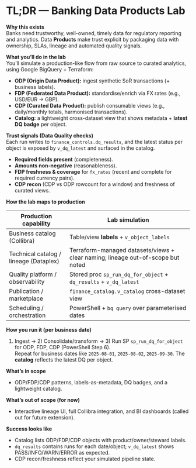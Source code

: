 # TL;DR — Banking Data Products Lab

**Why this exists**  
Banks need trustworthy, well-owned, timely data for regulatory reporting and analytics. Data **Products** make trust explicit by packaging data with ownership, SLAs, lineage and automated quality signals.

**What you’ll do in the lab**  
You’ll simulate a production-like flow from raw source to curated analytics, using Google BigQuery + Terraform:

- **ODP (Origin Data Product):** ingest synthetic SoR transactions (+ business labels).  
- **FDP (Federated Data Product):** standardise/enrich via FX rates (e.g., USD/EUR → GBP).  
- **CDP (Curated Data Product):** publish consumable views (e.g., daily/monthly totals, harmonised transactions).  
- **Catalog:** a lightweight cross-dataset view that shows metadata + **latest DQ badge** per object.

**Trust signals (Data Quality checks)**  
Each run writes to `finance_controls.dq_results`, and the latest status per object is exposed by `v_dq_latest` and surfaced in the catalog.

- **Required fields present** (completeness).  
- **Amounts non‑negative** (reasonableness).  
- **FDP freshness & coverage** for `fx_rates` (recent and complete for required currency pairs).  
- **CDP recon** (CDP vs ODP rowcount for a window) and freshness of curated views.

**How the lab maps to production**

| Production capability | Lab simulation |
|---|---|
| Business catalog (Collibra) | Table/view **labels** + `v_object_labels` |
| Technical catalog / lineage (Dataplex) | Terraform-managed datasets/views + clear naming; lineage out-of-scope but noted |
| Quality platform / observability | Stored proc `sp_run_dq_for_object` + `dq_results` + `v_dq_latest` |
| Publication / marketplace | `finance_catalog.v_catalog` cross-dataset view |
| Scheduling / orchestration | PowerShell + `bq query` over parameterised dates |

**How you run it (per business date)**  
1) Ingest → 2) Consolidate/transform → 3) Run SP `sp_run_dq_for_object` for ODP, FDP, CDP (PowerShell Step 6).  
Repeat for business dates like `2025‑08‑01`, `2025‑08‑02`, `2025‑09‑30`. The **catalog** reflects the latest DQ per object.

**What’s in scope**  
- ODP/FDP/CDP patterns, labels-as-metadata, DQ badges, and a lightweight catalog.

**What’s out of scope (for now)**  
- Interactive lineage UI, full Collibra integration, and BI dashboards (called out for future extension).

**Success looks like**  
- Catalog lists ODP/FDP/CDP objects with product/owner/steward labels.  
- `dq_results` contains runs for each date/object; `v_dq_latest` shows PASS/INFO/WARN/ERROR as expected.  
- CDP recon/freshness reflect your simulated pipeline state.

